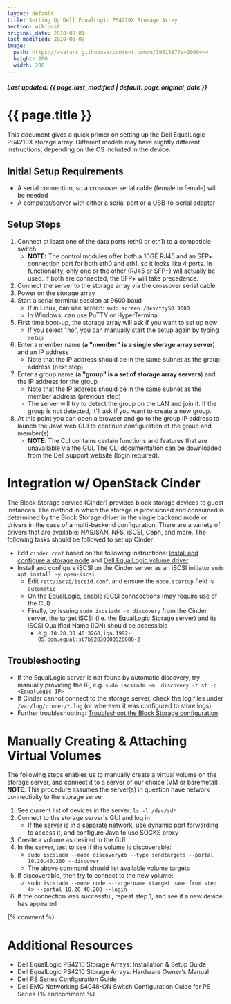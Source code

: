 ```yaml
---
layout: default
title: Setting Up Dell EqualLogic PS4210X Storage Array
section: wikipost
original_date: 2018-08-01
last_modified: 2020-06-09
image:
  path: https://avatars.githubusercontent.com/u/1961587?s=200&v=4
  height: 200
  width: 200
---
```


##### *Last updated: {{ page.last_modified | default: page.original_date }}*

# {{ page.title }}
This document gives a quick primer on setting up the Dell EqualLogic PS4210X storage array.
Different models may have slightly different instructions, depending on the OS included in the device.

## Initial Setup Requirements
* A serial connection, so a crossover serial cable (female to female) will be needed
* A computer/server with either a serial port or a USB-to-serial adapter

## Setup Steps
1. Connect at least one of the data ports (eth0 or eth1) to a compatible switch
    * **NOTE:** The control modules offer both a 10GE RJ45 and an SFP+ connection port for both eth0 and eth1, so it looks like 4 ports. In functionality, only one or the other (RJ45 or SFP+) will actually be used. If both are connected, the SFP+ will take precedence.
2. Connect the server to the storage array via the crossover serial cable
3. Power on the storage array
4. Start a serial terminal session at 9600 baud
    * If in Linux, can use screen: `sudo screen /dev/ttyS0 9600`
    * In Windows, can use PuTTY or HyperTerminal
5. First time boot-up, the storage array will ask if you want to set up now
    * If you select "no", you can manually start the setup again by typing `setup`
6. Enter a member name (**a "member" is a single storage array server**) and an IP address
    * Note that the IP address should be in the same subnet as the group address (next step)
7. Enter a group name (**a "group" is a set of storage array servers**) and the IP address for the group
    * Note that the IP address should be in the same subnet as the member address (previous step)
    * The server will try to detect the group on the LAN and join it. If the group is not detected, it'll ask if you want to create a new group.
8. At this point you can open a browser and go to the group IP address to launch the Java web GUI to continue configuration of the group and member(s)
    * **NOTE**: The CLI contains certain functions and features that are unavailable via the GUI. The CLI documentation can be downloaded from the Dell support website (login required).

# Integration w/ OpenStack Cinder
The Block Storage service (Cinder) provides block storage devices to guest instances.
The method in which the storage is provisioned and consumed is determined by the Block Storage driver in the single backend mode or drivers in the case of a multi-backend configuration.
There are a variety of drivers that are available: NAS/SAN, NFS, iSCSI, Ceph, and more.
The following tasks should be followed to set up Cinder:
* Edit `cinder.conf` based on the following instructions: <a href="https://docs.openstack.org/cinder/latest/install/cinder-storage-install-ubuntu.html" target="_blank">Install and configure a storage node</a> and <a href="https://docs.openstack.org/liberty/config-reference/content/dell-equallogic-driver.html" target="_blank">Dell EqualLogic volume driver</a>
* Install and configure iSCSI on the Cinder server as an iSCSI initiator  `sudo apt install -y open-iscsi`
    * Edit `/etc/iscsi/iscsid.conf`, and ensure the `node.startup` field is `automatic`
    * On the EqualLogic, enable iSCSI conncections (may require use of the CLI)
    * Finally, by issuing `sudo iscsiadm -m discovery` from the Cinder server, the target iSCSI (i.e. the EqualLogic Storage server) and its iSCSI Qualified Name (IQN) should be accessible
        * e.g. `10.20.30.40:3260,iqn.1992-05.com.equal:sl7b92030000520000-2`

## Troubleshooting
* If the EqualLogic server is not found by automatic discovery, try manually providing the IP, e.g. `sudo iscsiadm -m 
  discovery -t st -p <EqualLogic IP>` 
* If Cinder cannot connect to the storage server, check the log files under `/var/log/cinder/*.log` (or wherever it was configured to store logs)
* Further troubleshooting: <a href="https://docs.openstack.org/cinder/latest/admin/ts-cinder-config.html">Troubleshoot the Block Storage configuration</a>

# Manually Creating & Attaching Virtual Volumes
The following steps enables us to manually create a virtual volume on the storage server, and connect it to a server of our choice (VM or baremetal).
**NOTE**: This procedure assumes the server(s) in question have network connectivity to the storage server.
1. See current list of devices in the server: `ls -l /dev/sd*` 
2. Connect to the storage server's GUI and log in
    * If the server is in a separate network, use dynamic port forwarding to access it, and configure Java to use SOCKS proxy
3. Create a volume as desired in the GUI
4. In the server, test to see if the volume is discoverable:
    * `sudo iscsiadm --mode discoverydb --type sendtargets --portal 10.20.40.200 --discover`
    * The above command should list available volume targets
5. If discoverable, then try to connect to the new volume:
    *  `sudo iscsiadm --mode node --targetname <target name from step 4> --portal 10.20.40.200 --login`
6. If the connection was successful, repeat step 1, and see if a new device has appeared

{% comment %}
# Additional Resources
  * Dell EqualLogic PS4210 Storage Arrays: Installation & Setup Guide
  * Dell EqualLogic PS4210 Storage Arrays: Hardware Owner's Manual
  * Dell PS Series Configuration Guide
  * Dell EMC Networking S4048-ON Switch Configuration Guide for PS Series
{% endcomment %}

